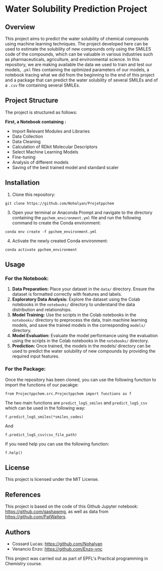#  Water Solubility Prediction Project

## Overview
This project aims to predict the water solubility of chemical compounds using machine learning techniques. The project developed here can be used to estimate the solubility of new compounds only using the SMILES code of the compounds, which can be valuable in various industries such as pharmaceuticals, agriculture, and environmental science.
In this repository, we are making available the data we used to train and test our models, `.pkl` files containing the optimized parameters of our models, a notebook tracing what we did from the beginning to the end of this project and a package that can predict the water solubility of several SMILEs and of a `.csv` file containing several SMILEs. 

## Project Structure
The project is structured as follows:

**First, a Notebook containing :**
- Import Relevant Modules and Libraries
- Data Collection
- Data Cleaning
- Calculation of RDkit Molecular Descriptors
- Select Machine Learning Models
- Fine-tuning
- Analysis of different models
- Saving of the best trained model and standard scaler

## Installation
1. Clone this repository:
```
git clone https://github.com/Nohalyan/Projetppchem
```
3. Open your terminal or Anaconda Prompt and navigate to the directory containing the `ppchem_environment.yml` file and run the following command to create the Conda environment:
```
conda env create -f ppchem_environment.yml
```
4. Activate the newly created Conda environment:
```
conda activate ppchem_environment 
```
## Usage
### For the Notebook:
1. **Data Preparation:** Place your dataset in the `data/` directory. Ensure the dataset is formatted correctly with features and labels.
2. **Exploratory Data Analysis:** Explore the dataset using the Colab notebooks in the `notebooks/` directory to understand the data distribution and relationships.
3. **Model Training:** Use the scripts in the Colab notebooks in the `notebooks/` directory to preprocess the data, train machine learning models, and save the trained models in the corresponding `models/` directory.
4. **Model Evaluation:** Evaluate the model performance using the evaluation using the scripts in the Colab notebooks in the `notebooks/` directory.
5. **Prediction:** Once trained, the models in the models/ directory can be used to predict the water solubility of new compounds by providing the required input features.
### For the Package:
Once the repository has been cloned, you can use the following function to import the functions of our pacakge:
```
from Projectppchem.src.Projectppchem import functions as f
```

The two main functions are `predict_logS_smiles` and `predict_logS_csv` which can be used in the following way:
```
f.predict_logS_smiles(*smiles_codes)
```
And
```
f.predict_logS_csv(csv_file_path)
```

If you need help you can use the following function:
```
f.help()
```

## License
This project is licensed under the MIT License.

## References
This project is based on the code of this Github Jupyter notebook: https://github.com/gashawmg, as well as data from https://github.com/PatWalters. 

## Authors
- Cossard Lucas: https://github.com/Nohalyan
- Venancio Enzo: https://github.com/Enzo-vnc

This project was carried out as part of EPFL's Practical programming in Chemistry course.
